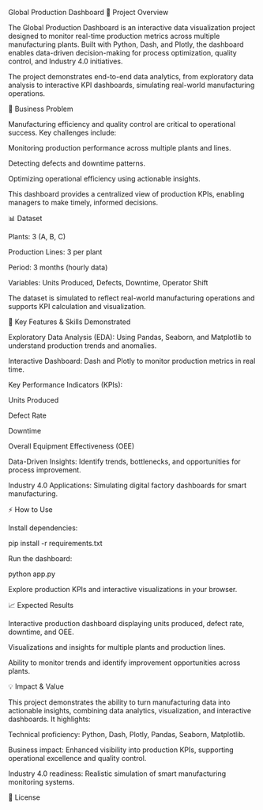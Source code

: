 Global Production Dashboard
🚀 Project Overview

The Global Production Dashboard is an interactive data visualization project designed to monitor real-time production metrics across multiple manufacturing plants. Built with Python, Dash, and Plotly, the dashboard enables data-driven decision-making for process optimization, quality control, and Industry 4.0 initiatives.

The project demonstrates end-to-end data analytics, from exploratory data analysis to interactive KPI dashboards, simulating real-world manufacturing operations.

🎯 Business Problem

Manufacturing efficiency and quality control are critical to operational success. Key challenges include:

Monitoring production performance across multiple plants and lines.

Detecting defects and downtime patterns.

Optimizing operational efficiency using actionable insights.

This dashboard provides a centralized view of production KPIs, enabling managers to make timely, informed decisions.

📊 Dataset

Plants: 3 (A, B, C)

Production Lines: 3 per plant

Period: 3 months (hourly data)

Variables: Units Produced, Defects, Downtime, Operator Shift

The dataset is simulated to reflect real-world manufacturing operations and supports KPI calculation and visualization.

🔧 Key Features & Skills Demonstrated

Exploratory Data Analysis (EDA): Using Pandas, Seaborn, and Matplotlib to understand production trends and anomalies.

Interactive Dashboard: Dash and Plotly to monitor production metrics in real time.

Key Performance Indicators (KPIs):

Units Produced

Defect Rate

Downtime

Overall Equipment Effectiveness (OEE)

Data-Driven Insights: Identify trends, bottlenecks, and opportunities for process improvement.

Industry 4.0 Applications: Simulating digital factory dashboards for smart manufacturing.

⚡ How to Use



Install dependencies:

pip install -r requirements.txt


Run the dashboard:

python app.py


Explore production KPIs and interactive visualizations in your browser.

📈 Expected Results

Interactive production dashboard displaying units produced, defect rate, downtime, and OEE.

Visualizations and insights for multiple plants and production lines.

Ability to monitor trends and identify improvement opportunities across plants.

💡 Impact & Value

This project demonstrates the ability to turn manufacturing data into actionable insights, combining data analytics, visualization, and interactive dashboards. It highlights:

Technical proficiency: Python, Dash, Plotly, Pandas, Seaborn, Matplotlib.

Business impact: Enhanced visibility into production KPIs, supporting operational excellence and quality control.

Industry 4.0 readiness: Realistic simulation of smart manufacturing monitoring systems.

📝 License
